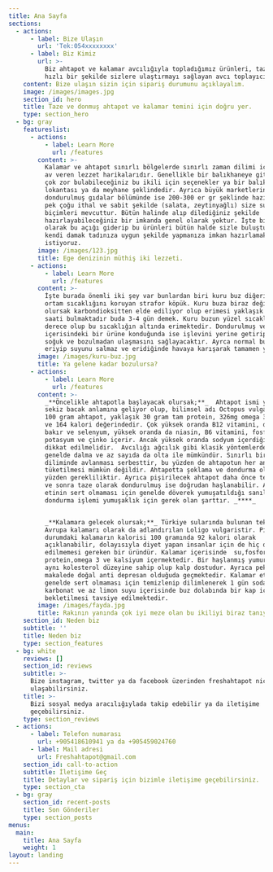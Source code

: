 ```yaml
---
title: Ana Sayfa
sections:
  - actions:
      - label: Bize Ulaşın
        url: 'Tek:054xxxxxxxx'
      - label: Biz Kimiz
        url: >-
          Biz ahtapot ve kalamar avcılığıyla topladığımız ürünleri, taze ve
          hızlı bir şekilde sizlere ulaştırmayı sağlayan avcı toplayıcılarız.
    content: Bize ulaşın sizin için sipariş durumunu açıklayalım.
    image: /images/images.jpg
    section_id: hero
    title: Taze ve donmuş ahtapot ve kalamar temini için doğru yer.
    type: section_hero
  - bg: gray
    featureslist:
      - actions:
          - label: Learn More
            url: /features
        content: >-
          Kalamar ve ahtapot sınırlı bölgelerde sınırlı zaman dilimi içerisinde
          av veren lezzet harikalarıdır. Genellikle bir balıkhaneye gittiğinizde
          çok zor bulabileceğiniz bu ikili için seçenekler ya bir balık
          lokantası ya da meyhane şeklindedir. Ayrıca büyük marketlerin
          dondurulmuş gıdalar bölümünde ise 200-300 er gr şeklinde hazırlanmış
          pek çoğu ithal ve sabit şekilde (salata, zeytinyağlı) size sunulan
          biçimleri mevcuttur. Bütün halinde alıp dilediğiniz şekilde
          hazırlayabileceğiniz bir imkanda genel olarak yoktur. İşte bizde tam
          olarak bu açığı giderip bu ürünleri bütün halde sizle buluşturup,
          kendi damak tadınıza uygun şekilde yapmanıza imkan hazırlamak
          istiyoruz.
        image: /images/123.jpg
        title: Ege denizinin müthiş iki lezzeti.
      - actions:
          - label: Learn More
            url: /features
        content: >-
          İşte burada önemli iki şey var bunlardan biri kuru buz diğeri ise
          ortam sıcaklığını koruyan strafor köpük. Kuru buza biraz değinecek
          olursak karbondioksitten elde ediliyor olup erimesi yaklaşık 36-48
          saati bulmaktadır buda 3-4 gün demek. Kuru buzun yüzel sıcaklığı -78,5
          derece olup bu sıcaklığın altında erimektedir. Dondurulmuş ve strafor
          içerisindeki bir ürüne konduğunda ise işlevini yerine getirip ürünün
          soğuk ve bozulmadan ulaşmasını sağlayacaktır. Ayrca normal buz gibi
          eriyip suyunu salmaz ve eridiğinde havaya karışarak tamamen yok olur.
        image: /images/kuru-buz.jpg
        title: Ya gelene kadar bozulursa?
      - actions:
          - label: Learn More
            url: /features
        content: >-
          _**Öncelikle ahtapotla başlayacak olursak;**_  Ahtapot ismi yunanca
          sekiz bacak anlamına geliyor olup, bilimsel adı Octopus vulgaristir.
          100 gram ahtapot, yaklaşık 30 gram tam protein, 326mg omega 3 içerir
          ve 164 kalori değerindedir. Çok yüksek oranda B12 vitamini, demir,
          bakır ve selenyum, yüksek oranda da niasin, B6 vitamini, fosfor,
          potasyum ve çinko içerir. Ancak yüksek oranda sodyum içerdiğinden
          dikkat edilmelidir.  Avcılığı ağcılık gibi klasik yöntemlerden ziyade
          genelde dalma ve az sayıda da olta ile mümkündür. Sınırlı bir zaman
          diliminde avlanması serbesttir, bu yüzden de ahtapotun her an bulunup
          tüketilmesi mümkün değildir. Ahtapotta şoklama ve dondurma olayı bu
          yüzden gerekliliktir. Ayrıca pişirilecek ahtapot daha önce temizlenmiş
          ve sonra taze olarak dondurulmuş ise doğrudan haşlanabilir. Ahtapotun
          etinin sert olmaması için genelde döverek yumuşatıldığı sanılır ama
          dondurma işlemi yumuşaklık için gerek olan şarttır. _****_


          _**Kalamara gelecek olursak;**_ Türkiye sularında bulunan tek çeşidi
          Avrupa kalamarı olarak da adlandırılan Loligo vulgaristir. Pişmemiş
          durumdaki kalamarın kalorisi 100 gramında 92 kalori olarak
          açıklanabilir, dolayısıyla diyet yapan insanlar için de hiç dert
          edilmemesi gereken bir üründür. Kalamar içerisinde  su,fosfor ,
          protein,omega 3 ve kalsiyum içermektedir. Bir haşlanmış yumurtayla
          aynı kolesterol düzeyine sahip olup kalp dostudur. Ayrıca pek çok
          makalede doğal anti depresan olduğuda geçmektedir. Kalamar etinin
          genelde sert olmaması için temizlenip dilimlenerek 1 gün soda, az
          karbonat ve az limon suyu içerisinde buz dolabında bir kap içerisinde
          bekletilmesi tavsiye edilmektedir.
        image: /images/fayda.jpg
        title: Rakının yanında çok iyi meze olan bu ikiliyi biraz tanıyalım mı?
    section_id: Neden biz
    subtitle: ''
    title: Neden biz
    type: section_features
  - bg: white
    reviews: []
    section_id: reviews
    subtitle: >-
      Bize instagram, twitter ya da facebook üzerinden freshahtapot nickiyle
      ulaşabilirsiniz.
    title: >-
      Bizi sosyal medya aracılığıylada takip edebilir ya da iletişime
      geçebilirsiniz.
    type: section_reviews
  - actions:
      - label: Telefon numarası
        url: +905418610941 ya da +905459024760
      - label: Mail adresi
        url: Freshahtapot@gmail.com
    section_id: call-to-action
    subtitle: İletişime Geç
    title: Detaylar ve sipariş için bizimle iletişime geçebilirsiniz.
    type: section_cta
  - bg: gray
    section_id: recent-posts
    title: Son Gönderiler
    type: section_posts
menus:
  main:
    title: Ana Sayfa
    weight: 1
layout: landing
---
```



